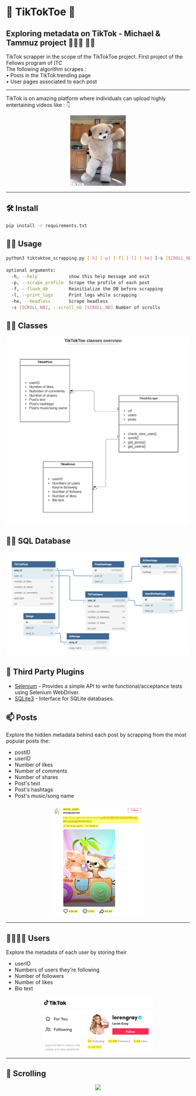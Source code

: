 # 🥁  TikTokToe  🥁
## Exploring metadata on TikTok - Michael &amp; Tammuz project 👨🏻‍💻 👨‍💻
TikTok scrapper in the scope of the TikTokToe project. First project of the Fellows program of ITC<br/>
The following algorithm scrapes :<br/>
  • Posts in the TikTok trending page<br/>
  • User pages associated to each post<br/>

---

TikTok is on amazing platform where individuals can upload highly entertaining videos like : 👇


<p align="center"><img src="images/dancing.gif" width="30%"></p>

---

## 🛠  Install

```bash
pip install -r requirements.txt
```

## 🏃‍♂️  Usage

```bash
python3 tiktoktoe_scrapping.py [-h] [-p] [-f] [-l] [-he] [-s [SCROLL_NB]]

optional arguments:
  -h, --help            show this help message and exit
  -p, --scrape_profile  Scrape the profile of each post
  -f, --flush_db        Reinitialize the DB before scrapping
  -l, --print_logs      Print logs while scrapping
  -he, --headless       Scrape headless
  -s [SCROLL_NB], --scroll_nb [SCROLL_NB] Number of scrolls
```

## 👨‍🎓 Classes
<p align="center"><img src="images/class.jpeg"></p>


## 👨‍🎓 SQL Database
<p align="center"><img src="images/tiktoktoe_sql.png"></p>

## 🔌 Third Party Plugins

* [Selenium](https://selenium-python.readthedocs.io/) - Provides a simple API to write functional/acceptance tests using Selenium WebDriver.
* [SQLite3](https://docs.python.org/3/library/sqlite3.html) - Interface for SQLite databases.


## 📫 Posts
Explore the hidden metadata behind each post by scrapping from the most popular posts the: 
  - postID  
  - userID
  - Number of likes
  - Number of comments
  - Number of shares
  - Post's text
  - Post's hashtags
  - Post's music/song name
<p align="center"><img src="images/tiktok3_3.jpg" width="50%"></p>

---

## 👨‍👩‍👧‍👦 Users
Explore the metadata of each user by storing their
  - userID
  - Numbers of users they're following
  - Number of followers
  - Number of likes
  - Bio text
<p align="center"><img src="images/tiktok1.jpg" width="60%"></p>

---

## 🤏 Scrolling
<p align="center"><img src="images/scroll.gif" width="60%"></p>
